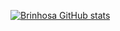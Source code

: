 [![Brinhosa GitHub stats](https://github-readme-stats.vercel.app/api?username=brinhosa&theme=dark)](https://github.com/brinhosa/)
